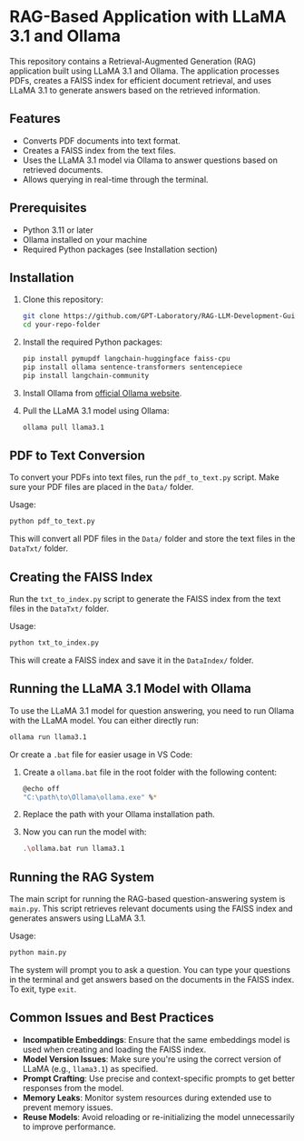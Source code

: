 # RAG-Based Application with LLaMA 3.1 and Ollama

This repository contains a Retrieval-Augmented Generation (RAG) application built using LLaMA 3.1 and Ollama. The application processes PDFs, creates a FAISS index for efficient document retrieval, and uses LLaMA 3.1 to generate answers based on the retrieved information.

## Features

- Converts PDF documents into text format.
- Creates a FAISS index from the text files.
- Uses the LLaMA 3.1 model via Ollama to answer questions based on retrieved documents.
- Allows querying in real-time through the terminal.

## Prerequisites

- Python 3.11 or later
- Ollama installed on your machine
- Required Python packages (see Installation section)

## Installation

1. Clone this repository:

    ```bash
    git clone https://github.com/GPT-Laboratory/RAG-LLM-Development-Guidebook-from-PDFs/tree/main/RAGUsingLlama3.1
    cd your-repo-folder
    ```

2. Install the required Python packages:

    ```bash
    pip install pymupdf langchain-huggingface faiss-cpu
    pip install ollama sentence-transformers sentencepiece
    pip install langchain-community
    ```

3. Install Ollama from [official Ollama website](https://ollama.com/).

4. Pull the LLaMA 3.1 model using Ollama:

    ```bash
    ollama pull llama3.1
    ```

## PDF to Text Conversion

To convert your PDFs into text files, run the `pdf_to_text.py` script. Make sure your PDF files are placed in the `Data/` folder.

Usage:

```bash
python pdf_to_text.py
```

This will convert all PDF files in the `Data/` folder and store the text files in the `DataTxt/` folder.

## Creating the FAISS Index

Run the `txt_to_index.py` script to generate the FAISS index from the text files in the `DataTxt/` folder.

Usage:

```bash
python txt_to_index.py
```

This will create a FAISS index and save it in the `DataIndex/` folder.

## Running the LLaMA 3.1 Model with Ollama

To use the LLaMA 3.1 model for question answering, you need to run Ollama with the LLaMA model. You can either directly run:

```bash
ollama run llama3.1
```

Or create a `.bat` file for easier usage in VS Code:

1. Create a `ollama.bat` file in the root folder with the following content:

    ```bash
    @echo off
    "C:\path\to\Ollama\ollama.exe" %*
    ```

2. Replace the path with your Ollama installation path.

3. Now you can run the model with:

    ```bash
    .\ollama.bat run llama3.1
    ```

## Running the RAG System

The main script for running the RAG-based question-answering system is `main.py`. This script retrieves relevant documents using the FAISS index and generates answers using LLaMA 3.1.

Usage:

```bash
python main.py
```

The system will prompt you to ask a question. You can type your questions in the terminal and get answers based on the documents in the FAISS index. To exit, type `exit`.

## Common Issues and Best Practices

- **Incompatible Embeddings**: Ensure that the same embeddings model is used when creating and loading the FAISS index.
- **Model Version Issues**: Make sure you're using the correct version of LLaMA (e.g., `llama3.1`) as specified.
- **Prompt Crafting**: Use precise and context-specific prompts to get better responses from the model.
- **Memory Leaks**: Monitor system resources during extended use to prevent memory issues.
- **Reuse Models**: Avoid reloading or re-initializing the model unnecessarily to improve performance.
